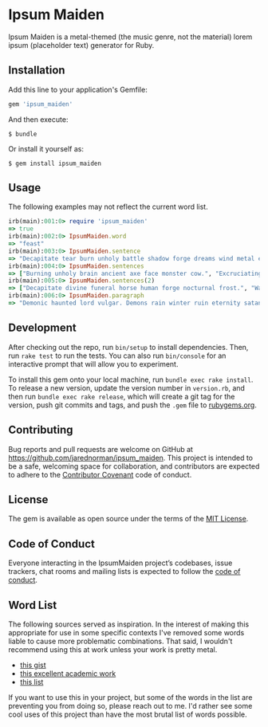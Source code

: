 # Ipsum Maiden

Ipsum Maiden is a metal-themed (the music genre, not the material) lorem ipsum (placeholder text) generator for Ruby.

## Installation

Add this line to your application's Gemfile:

```ruby
gem 'ipsum_maiden'
```

And then execute:

    $ bundle

Or install it yourself as:

    $ gem install ipsum_maiden

## Usage

The following examples may not reflect the current word list.

```ruby
irb(main):001:0> require 'ipsum_maiden'
=> true
irb(main):002:0> IpsumMaiden.word
=> "feast"
irb(main):003:0> IpsumMaiden.sentence
=> "Decapitate tear burn unholy battle shadow forge dreams wind metal eternity lost noise screaming sphere cold gate horror feasting murder vulgar."
irb(main):004:0> IpsumMaiden.sentences
=> ["Burning unholy brain ancient axe face monster cow.", "Excruciating veins hell noise spirit divine cryptic.", "Devil infernal monster ashes wind horror vulgar chaos blood dragon beyond battle.", "Thrash force slaughter beast pray moon flesh brutal vulgar horror brain feasting monster rot wind axe.", "Steel fire witch reign.", "Fall nocturnal demonic screaming mass horse serpent."]
irb(main):005:0> IpsumMaiden.sentences(2)
=> ["Decapitate divine funeral horse human forge nocturnal frost.", "War goat torture."]
irb(main):006:0> IpsumMaiden.paragraph
=> "Demonic haunted lord vulgar. Demons rain winter ruin eternity satanic doom flames metal grind anger unholy. Burning ashes stone frost torment lost grind dream flesh wind massacre sphere forest fallen beast. Pain circle agony. Shadow spirit satan sick agony iron steel stone cryptic eternity dragon screaming wrath moon demon ruin torture wind scream witch metal rain dark ancient. Pain ancient goodbye circle flesh moon head stone divine. Burn ash human flame. Grace slime killing eternity goodbye eternal massacre fire infernal demonic anger terror brain cold sphere fallen satan throne lord brutal massacres. Cold brain metal killing hate head demonic fall. Metal god spirit cult chaos blood reign war raven horse satan steel monster storm hand infernal sorrow circle eternity kill cries pray murder."
```

## Development

After checking out the repo, run `bin/setup` to install dependencies. Then, run `rake test` to run the tests. You can also run `bin/console` for an interactive prompt that will allow you to experiment.

To install this gem onto your local machine, run `bundle exec rake install`. To release a new version, update the version number in `version.rb`, and then run `bundle exec rake release`, which will create a git tag for the version, push git commits and tags, and push the `.gem` file to [rubygems.org](https://rubygems.org).

## Contributing

Bug reports and pull requests are welcome on GitHub at https://github.com/jarednorman/ipsum_maiden. This project is intended to be a safe, welcoming space for collaboration, and contributors are expected to adhere to the [Contributor Covenant](http://contributor-covenant.org) code of conduct.

## License

The gem is available as open source under the terms of the [MIT License](https://opensource.org/licenses/MIT).

## Code of Conduct

Everyone interacting in the IpsumMaiden project’s codebases, issue trackers, chat rooms and mailing lists is expected to follow the [code of conduct](https://github.com/jarednorman/ipsum_maiden/blob/master/CODE_OF_CONDUCT.md).

## Word List

The following sources served as inspiration. In the interest of making this appropriate for use in some specific contexts I've removed some words liable to cause more problematic combinations. That said, I wouldn't recommend using this at work unless your work is pretty metal.

- [this gist](https://gist.github.com/tomash/638477)
- [this excellent academic work](http://www.degeneratestate.org/posts/2016/Apr/20/heavy-metal-and-natural-language-processing-part-1/)
- [this list](http://www.invisibleoranges.com/the-100-most-overused-metal-band-name-words-according-to-metal-archives/)

If you want to use this in your project, but some of the words in the list are preventing you from doing so, please reach out to me. I'd rather see some cool uses of this project than have the most brutal list of words possible.
